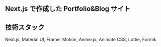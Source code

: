 ## Next.js で作成した Portfolio&Blog サイト


## 技術スタック
Next.js, Material UI, Framer Motion, Anime.js, Animate CSS, Lottie, Formik

